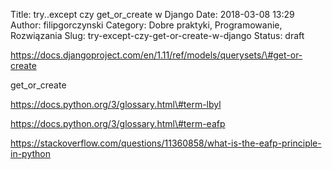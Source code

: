Title: try..except czy get_or_create w Django
Date: 2018-03-08 13:29
Author: filipgorczynski
Category: Dobre praktyki, Programowanie, Rozwiązania
Slug: try-except-czy-get-or-create-w-django
Status: draft

https://docs.djangoproject.com/en/1.11/ref/models/querysets/\#get-or-create

get\_or\_create

https://docs.python.org/3/glossary.html\#term-lbyl

https://docs.python.org/3/glossary.html\#term-eafp

https://stackoverflow.com/questions/11360858/what-is-the-eafp-principle-in-python

 
